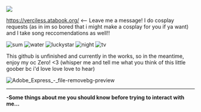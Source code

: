![](https://komarev.com/ghpvc/?username=verciless)

https://verciless.atabook.org/ <-- Leave me a message! I do cosplay requests (as in im so bored that i might make a cosplay for you if ya want) and I take song reccomendations as well!!

![sum](https://64.media.tumblr.com/8fd75d64d0e7c20279f1a1a39291aa80/6eac0cbc1027da31-3a/s100x200/05d47a200e3b7725225ba3780a47db913434afdf.gifv) ![water](https://64.media.tumblr.com/5d1f34ddeb66789e54306c948e95a8ee/8f3b966c768a7a38-e5/s100x200/4c93ae58a12d5237be8b5981b452ec4db6c8f371.gifv) ![luckystar](https://64.media.tumblr.com/231796cb0902abbc37f0dccc0e2e8c0f/0a314c1722fc4072-6e/s100x200/3c54da33774d9a86064bbcb28a8be2109371136c.gifv) ![night](https://64.media.tumblr.com/c0bc053497b6d2cdacf72607710c1e0c/0a314c1722fc4072-59/s100x200/aa6877408a07b3006e9993c626430f1fbea2343e.gifv) ![tv](https://64.media.tumblr.com/603280bb25174fe4ab92aa165ef7d0a8/321aa268678c99b9-ff/s100x200/d28fa8f73c9bd03444110b6b310f5a53cc2bd5eb.gifv)


This github is unfinished and currently in the works, so in the meantime, enjoy my oc Zero! <3 (whisper me and tell me what you think of this little goober bc i'd love love love to hear)

![Adobe_Express_-_file-removebg-preview](https://github.com/user-attachments/assets/8093e14b-b047-4b81-b83b-2d64714e57ef)

<hr>

**-Some things about me you should know before trying to interact with me...**



